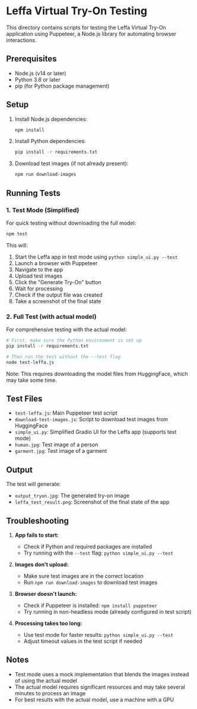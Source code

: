 # Leffa Virtual Try-On Testing

This directory contains scripts for testing the Leffa Virtual Try-On application using Puppeteer, a Node.js library for automating browser interactions.

## Prerequisites

- Node.js (v14 or later)
- Python 3.8 or later
- pip (for Python package management)

## Setup

1. Install Node.js dependencies:
   ```bash
   npm install
   ```

2. Install Python dependencies:
   ```bash
   pip install -r requirements.txt
   ```

3. Download test images (if not already present):
   ```bash
   npm run download-images
   ```

## Running Tests

### 1. Test Mode (Simplified)

For quick testing without downloading the full model:

```bash
npm test
```

This will:
1. Start the Leffa app in test mode using `python simple_ui.py --test`
2. Launch a browser with Puppeteer
3. Navigate to the app
4. Upload test images
5. Click the "Generate Try-On" button
6. Wait for processing
7. Check if the output file was created
8. Take a screenshot of the final state

### 2. Full Test (with actual model)

For comprehensive testing with the actual model:

```bash
# First, make sure the Python environment is set up
pip install -r requirements.txt

# Then run the test without the --test flag
node test-leffa.js
```

Note: This requires downloading the model files from HuggingFace, which may take some time.

## Test Files

- `test-leffa.js`: Main Puppeteer test script
- `download-test-images.js`: Script to download test images from HuggingFace
- `simple_ui.py`: Simplified Gradio UI for the Leffa app (supports test mode)
- `human.jpg`: Test image of a person
- `garment.jpg`: Test image of a garment

## Output

The test will generate:
- `output_tryon.jpg`: The generated try-on image
- `leffa_test_result.png`: Screenshot of the final state of the app

## Troubleshooting

1. **App fails to start:**
   - Check if Python and required packages are installed
   - Try running with the `--test` flag: `python simple_ui.py --test`

2. **Images don't upload:**
   - Make sure test images are in the correct location
   - Run `npm run download-images` to download test images

3. **Browser doesn't launch:**
   - Check if Puppeteer is installed: `npm install puppeteer`
   - Try running in non-headless mode (already configured in test script)

4. **Processing takes too long:**
   - Use test mode for faster results: `python simple_ui.py --test`
   - Adjust timeout values in the test script if needed

## Notes

- Test mode uses a mock implementation that blends the images instead of using the actual model
- The actual model requires significant resources and may take several minutes to process an image
- For best results with the actual model, use a machine with a GPU 